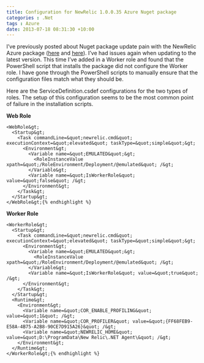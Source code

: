 ```yaml
---
title: Configuration for NewRelic 1.0.0.35 Azure Nuget package
categories : .Net
tags : Azure
date: 2013-07-18 08:31:30 +10:00
---
```


I’ve previously posted about Nuget package update pain with the NewRelic Azure package ([here][0] and [here][1]). I’ve had issues again when updating to the latest version. This time I’ve added in a Worker role and found that the PowerShell script that installs the package did not configure the Worker role. I have gone through the PowerShell scripts to manually ensure that the configuration files match what they should be. 

Here are the ServiceDefinition.csdef configurations for the two types of roles. The setup of this configuration seems to be the most common point of failure in the installation scripts.

**Web Role**

    <WebRole&gt;
      <Startup&gt;
        <Task commandLine=&quot;newrelic.cmd&quot; executionContext=&quot;elevated&quot; taskType=&quot;simple&quot;&gt;
          <Environment&gt;
            <Variable name=&quot;EMULATED&quot;&gt;
              <RoleInstanceValue xpath=&quot;/RoleEnvironment/Deployment/@emulated&quot; /&gt;
            </Variable&gt;
            <Variable name=&quot;IsWorkerRole&quot; value=&quot;false&quot; /&gt;
          </Environment&gt;
        </Task&gt;
      </Startup&gt;
    </WebRole&gt;{% endhighlight %}

**Worker Role**

    <WorkerRole&gt;
      <Startup&gt;
        <Task commandLine=&quot;newrelic.cmd&quot; executionContext=&quot;elevated&quot; taskType=&quot;simple&quot;&gt;
          <Environment&gt;
            <Variable name=&quot;EMULATED&quot;&gt;
              <RoleInstanceValue xpath=&quot;/RoleEnvironment/Deployment/@emulated&quot; /&gt;
            </Variable&gt;
            <Variable name=&quot;IsWorkerRole&quot; value=&quot;true&quot; /&gt;
          </Environment&gt;
        </Task&gt;
      </Startup&gt;
      <Runtime&gt;
        <Environment&gt;
          <Variable name=&quot;COR_ENABLE_PROFILING&quot; value=&quot;1&quot; /&gt;
          <Variable name=&quot;COR_PROFILER&quot; value=&quot;{FF68FEB9-E58A-4B75-A2B8-90CE7D915A26}&quot; /&gt;
          <Variable name=&quot;NEWRELIC_HOME&quot; value=&quot;D:\ProgramData\New Relic\.NET Agent\&quot; /&gt;
        </Environment&gt;
      </Runtime&gt;
    </WorkerRole&gt;{% endhighlight %}

[0]: /post/2013/02/07/Fixing-New-Relic-Nuget-package-for-Azure.aspx
[1]: /post/2013/04/03/NewRelic-Azure-NuGet-package-update-pain-again.aspx

